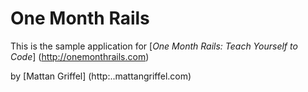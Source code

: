 # One Month Rails

This is the sample application for 
[*One Month Rails: Teach Yourself to Code*] (http://onemonthrails.com)

by [Mattan Griffel] (http:..mattangriffel.com)
